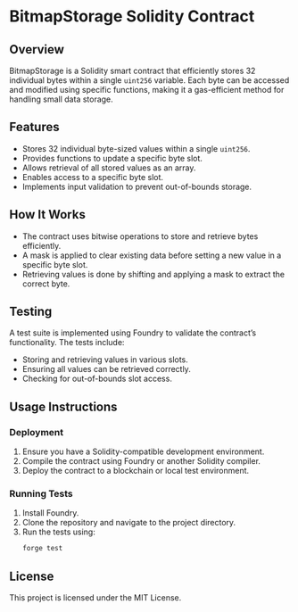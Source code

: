 # BitmapStorage Solidity Contract

## Overview
BitmapStorage is a Solidity smart contract that efficiently stores 32 individual bytes within a single `uint256` variable. Each byte can be accessed and modified using specific functions, making it a gas-efficient method for handling small data storage.

## Features
- Stores 32 individual byte-sized values within a single `uint256`.
- Provides functions to update a specific byte slot.
- Allows retrieval of all stored values as an array.
- Enables access to a specific byte slot.
- Implements input validation to prevent out-of-bounds storage.

## How It Works
- The contract uses bitwise operations to store and retrieve bytes efficiently.
- A mask is applied to clear existing data before setting a new value in a specific byte slot.
- Retrieving values is done by shifting and applying a mask to extract the correct byte.

## Testing
A test suite is implemented using Foundry to validate the contract’s functionality. The tests include:
- Storing and retrieving values in various slots.
- Ensuring all values can be retrieved correctly.
- Checking for out-of-bounds slot access.

## Usage Instructions
### Deployment
1. Ensure you have a Solidity-compatible development environment.
2. Compile the contract using Foundry or another Solidity compiler.
3. Deploy the contract to a blockchain or local test environment.

### Running Tests
1. Install Foundry.
2. Clone the repository and navigate to the project directory.
3. Run the tests using:
   ```sh
   forge test
   ```

## License
This project is licensed under the MIT License.

